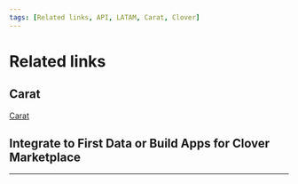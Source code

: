 ```yaml
---
tags: [Related links, API, LATAM, Carat, Clover]
---
```


# Related links

## Carat

[Carat](https://dev.softwareexpress.com.br/)


## Integrate to First Data or Build Apps for Clover Marketplace



<!-- type: row -->

<!-- type: card
title: Clover
description: Add semi-integrated payments to your iOS, Android or Windows POS using our attractive Clover Mini or Go hardware. 
-->

<!-- type: card
title: cardPointe Gateway
description: Securely process a wide range of credit, debit and alternative payment options, for both card-present and card-not-present transactions, with our complete set of APIs. Simply manage all transactions from one place, with the comprehensive CardPointe platform. 
-->

<!-- type: card
title: Rapid Connect
description: One stop access to create, test, certify and deliver payment rich applications that seamlessly integrate to First Data Payment Systems. 
-->

<!-- type: card
title: Clover App Market
description: Develop Apps for the Clover Marketplace.
-->

<!-- type: row-end -->

---
